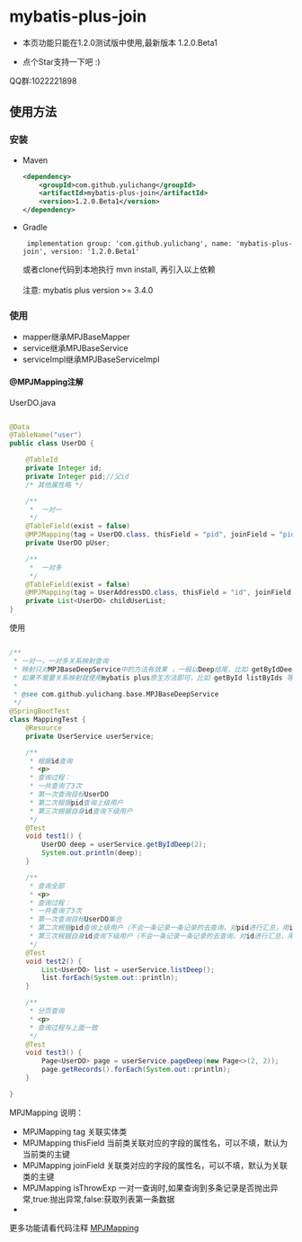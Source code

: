 # mybatis-plus-join

* 本页功能只能在1.2.0测试版中使用,最新版本 1.2.0.Beta1

* 点个Star支持一下吧 :)

QQ群:1022221898

## 使用方法

### 安装

- Maven
  ```xml
  <dependency>
      <groupId>com.github.yulichang</groupId>
      <artifactId>mybatis-plus-join</artifactId>
      <version>1.2.0.Beta1</version>
  </dependency>
  ```
- Gradle
  ```
   implementation group: 'com.github.yulichang', name: 'mybatis-plus-join', version: '1.2.0.Beta1'
  ```
  或者clone代码到本地执行 mvn install, 再引入以上依赖  
  <br>
  注意: mybatis plus version >= 3.4.0
  <br>

### 使用

* mapper继承MPJBaseMapper
* service继承MPJBaseService
* serviceImpl继承MPJBaseServiceImpl

#### @MPJMapping注解

UserDO.java

```java

@Data
@TableName("user")
public class UserDO {

    @TableId
    private Integer id;
    private Integer pid;//父id
    /* 其他属性略 */

    /**
     *  一对一
     */
    @TableField(exist = false)
    @MPJMapping(tag = UserDO.class, thisField = "pid", joinField = "pid")
    private UserDO pUser;

    /**
     *  一对多
     */
    @TableField(exist = false)
    @MPJMapping(tag = UserAddressDO.class, thisField = "id", joinField = "userId")
    private List<UserDO> childUserList;
}
```

使用

```java

/**
 * 一对一，一对多关系映射查询
 * 映射只对MPJBaseDeepService中的方法有效果 ，一般以Deep结尾，比如 getByIdDeep listByIdsDeep 等
 * 如果不需要关系映射就使用mybatis plus原生方法即可，比如 getById listByIds 等
 *
 * @see com.github.yulichang.base.MPJBaseDeepService
 */
@SpringBootTest
class MappingTest {
    @Resource
    private UserService userService;

    /**
     * 根据id查询
     * <p>
     * 查询过程：
     * 一共查询了3次
     * 第一次查询目标UserDO
     * 第二次根据pid查询上级用户
     * 第三次根据自身id查询下级用户
     */
    @Test
    void test1() {
        UserDO deep = userService.getByIdDeep(2);
        System.out.println(deep);
    }

    /**
     * 查询全部
     * <p>
     * 查询过程：
     * 一共查询了3次
     * 第一次查询目标UserDO集合
     * 第二次根据pid查询上级用户（不会一条记录一条记录的去查询，对pid进行汇总，用in语句一次性查出来，然后进行匹配）
     * 第三次根据自身id查询下级用户（不会一条记录一条记录的去查询，对id进行汇总，用in语句一次性查出来，然后进行匹配）
     */
    @Test
    void test2() {
        List<UserDO> list = userService.listDeep();
        list.forEach(System.out::println);
    }

    /**
     * 分页查询
     * <p>
     * 查询过程与上面一致
     */
    @Test
    void test3() {
        Page<UserDO> page = userService.pageDeep(new Page<>(2, 2));
        page.getRecords().forEach(System.out::println);
    }

}

```

MPJMapping 说明：

* MPJMapping tag 关联实体类
* MPJMapping thisField 当前类关联对应的字段的属性名，可以不填，默认为当前类的主键
* MPJMapping joinField 关联类对应的字段的属性名，可以不填，默认为关联类的主键
* MPJMapping isThrowExp 一对一查询时,如果查询到多条记录是否抛出异常,true:抛出异常,false:获取列表第一条数据
*

更多功能请看代码注释 [MPJMapping](https://gitee.com/best_handsome/mybatis-plus-join/blob/master/src/main/java/com/github/yulichang/annotation/MPJMapping.java)




